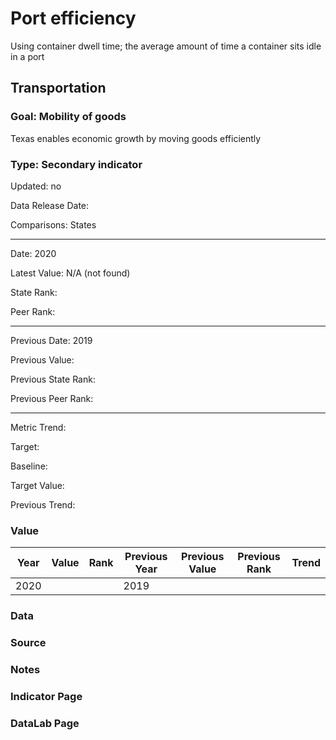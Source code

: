 # Port efficiency

Using container dwell time; the average amount of time a container sits idle in a port

## Transportation

### Goal: Mobility of goods

Texas enables economic growth by moving goods efficiently

### Type: Secondary indicator

Updated: no

Data Release Date: 

Comparisons: States


----

Date: 2020

Latest Value:  N/A (not found) 

State Rank: 

Peer Rank: 


----

Previous Date: 2019

Previous Value: 

Previous State Rank: 

Previous Peer Rank: 


----
Metric Trend: 

Target: 

Baseline: 

Target Value: 

Previous Trend: 



### Value

| Year      |  Value      | Rank        | Previous Year | Previous Value | Previous Rank | Trend | 
| ----------- | ----------- | ----------- | ----------- | ----------- | ----------- | -----------|
|   2020      |             |             |      2019   |             |             |            | 

### Data

### Source

### Notes


### Indicator Page


### DataLab Page
